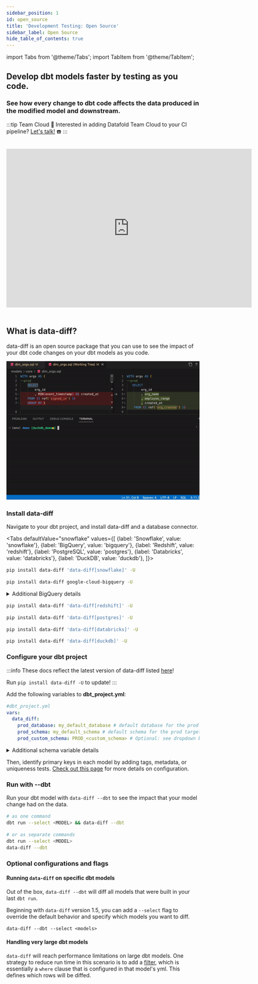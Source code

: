 ```yaml
---
sidebar_position: 1
id: open_source
title: 'Development Testing: Open Source'
sidebar_label: Open Source
hide_table_of_contents: true
---
```

import Tabs from '@theme/Tabs';
import TabItem from '@theme/TabItem';


## Develop dbt models faster by testing as you code.

### See how every change to dbt code affects the data produced in the modified model and downstream.

:::tip Team Cloud
🔧 Interested in adding Datafold Team Cloud to your CI pipeline? [Let's talk!](https://calendly.com/d/zkz-63b-23q/see-a-demo?email=clay%20analytics%40datafold.com&first_name=Clay&last_name=Moeller&a1=) ☎️
:::

<br />
<div align="center">
    <iframe
      width="640"
      height="414"
      src="https://www.loom.com/embed/ad3df969ba6b4298939efb2fbcc14cde"
      frameborder="0"
      webkitallowfullscreen
      mozallowfullscreen
      allowfullscreen
      >
    </iframe>
</div>
<br />

## What is data-diff?

data-diff is an open source package that you can use to see the impact of your dbt code changes on your dbt models as you code.

![](../../static/img/development_testing_gif.gif)

### Install data-diff

Navigate to your dbt project, and install data-diff and a database connector.

<Tabs
  defaultValue="snowflake"
  values={[
    {label: 'Snowflake', value: 'snowflake'},
    {label: 'BigQuery', value: 'bigquery'},
    {label: 'Redshift', value: 'redshift'},
    {label: 'PostgreSQL', value: 'postgres'},
    {label: 'Databricks', value: 'databricks'},
    {label: 'DuckDB', value: 'duckdb'},
  ]}>
  <TabItem value="snowflake">

  ```zsh
  pip install data-diff 'data-diff[snowflake]' -U
  ```

  </TabItem>
  <TabItem value="bigquery">

  ```zsh
pip install data-diff google-cloud-bigquery -U
  ```
  <details>
    <summary>Additional BigQuery details</summary>
    Only dbt projects that use the <a href="https://docs.getdbt.com/reference/warehouse-setups/bigquery-setup#oauth-via-gcloud">OAuth via gcloud</a> connection method are currently supported.
    <br/> <br/>
    For example, run: <br/> <code>gcloud auth application-default login</code> <br/>
    <br/>
    Before running: <br/> <code>dbt run --select &lt;MODEL&gt; && data-diff --dbt</code> <br/>
  </details>

  </TabItem>
  <TabItem value="redshift">

  ```zsh
  pip install data-diff 'data-diff[redshift]' -U
  ```

  </TabItem>
  <TabItem value="postgres">

  ```zsh
  pip install data-diff 'data-diff[postgres]' -U
  ```

  </TabItem>
  <TabItem value="databricks">

  ```zsh
  pip install data-diff 'data-diff[databricks]' -U
  ```

  </TabItem>
  <TabItem value="duckdb">

  ```zsh
  pip install data-diff 'data-diff[duckdb]' -U
  ```

  </TabItem>
</Tabs>

### Configure your dbt project
:::info
These docs reflect the latest version of data-diff listed [here](https://github.com/datafold/data-diff/releases)!

Run `pip install data-diff -U` to update!
:::

Add the following variables to **dbt_project.yml**:

  ```yaml
  #dbt_project.yml
  vars:
    data_diff:
      prod_database: my_default_database # default database for the prod target
      prod_schema: my_default_schema # default schema for the prod target
      prod_custom_schema: PROD_<custom_schema> # Optional: see dropdown below
  ```
<details>
  <summary>Additional schema variable details</summary>
  The value for <code>prod_custom_schema:</code> will vary based on how you have setup dbt.<br/><br/>

  This variable is used when a model has a custom schema and becomes <b><i>dynamic</i></b> when the string literal <code>&lt;custom_schema&gt;</code> is present. The <code>&lt;custom_schema&gt;</code> substring is replaced with the custom schema for the model in order to support the various ways schema name generation can be overridden <a href="https://docs.getdbt.com/docs/build/custom-schemas">here</a> -- also referred to as "advanced custom schemas".
  <h3>Examples (not exhaustive)</h3>
  <br/>
  <b>Single production schema</b><br/>
  <i>If your prod environment looks like this ...</i><br/>
  <code>PROD.ANALYTICS</code><br/>
  <i>... your data-diff configuration should look like this:</i><br/>
  <code>
  vars:<br/>
    &nbsp;&nbsp;data_diff:<br/>
      &nbsp;&nbsp;&nbsp;&nbsp;prod_database: PROD<br/>
      &nbsp;&nbsp;&nbsp;&nbsp;prod_schema: ANALYTICS<br/>
  </code>
  <br/>
  <br/>
  <b>Some custom schemas in production with a prefix like “prod_”</b><br/>
  <i>If your prod environment looks like this ...</i><br/>
  <code>PROD.ANALYTICS</code><br/>
  <code>PROD.PROD_MARKETING</code><br/>
  <code>PROD.PROD_SALES</code><br/>
  <i>... your data-diff configuration should look like this:</i><br/>
  <code>
  vars:<br/>
    &nbsp;&nbsp;data_diff:<br/>
      &nbsp;&nbsp;&nbsp;&nbsp;prod_database: PROD<br/>
      &nbsp;&nbsp;&nbsp;&nbsp;prod_schema: ANALYTICS<br/>
      &nbsp;&nbsp;&nbsp;&nbsp;prod_custom_schema: PROD_&lt;custom_schema&gt;<br/>
  </code>
  <br/>
  <br/>
  <b>Some custom schemas in production with no prefix</b><br/>
  <i>If your prod environment looks like this ...</i><br/>
  <code>PROD.ANALYTICS</code><br/>
  <code>PROD.MARKETING</code><br/>
  <code>PROD.SALES</code><br/>
  <i>... your data-diff configuration should look like this:</i><br/>
  <code>
  vars:<br/>
    &nbsp;&nbsp;data_diff:<br/>
      &nbsp;&nbsp;&nbsp;&nbsp;prod_database: PROD<br/>
      &nbsp;&nbsp;&nbsp;&nbsp;prod_schema: ANALYTICS<br/>
      &nbsp;&nbsp;&nbsp;&nbsp;prod_custom_schema: &lt;custom_schema&gt;<br/>
  </code>
</details>

Then, identify primary keys in each model by adding tags, metadata, or uniqueness tests. [Check out this page](/guides/dbt_advanced_configs#tag-primary-keys) for more details on configuration.

### Run with --dbt

Run your dbt model with `data-diff --dbt` to see the impact that your model change had on the data.
    
  ```bash
  # as one command
  dbt run --select <MODEL> && data-diff --dbt
  ```
  ```bash
  # or as separate commands
  dbt run --select <MODEL>
  data-diff --dbt
  ```

### Optional configurations and flags

#### Running `data-diff` on specific dbt models

Out of the box, `data-diff --dbt` will diff all models that were built in your last `dbt run`.

Beginning with `data-diff` version 1.5, you can add a `--select` flag to override the default behavior and specify which models you want to diff.

```
data-diff --dbt --select <models>
```

#### Handling very large dbt models

`data-diff` will reach performance limitations on large dbt models. One strategy to reduce run time in this scenario is to add a [filter](/guides/dbt_advanced_configs#filter-tables), which is essentially a `where` clause that is configured in that model's yml. This defines which rows will be diffed.